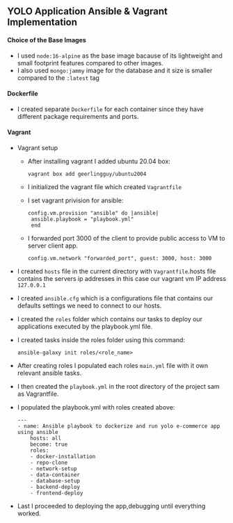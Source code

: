 ## YOLO Application Ansible & Vagrant Implementation

#### Choice of the Base Images
- I used `node:16-alpine` as the base image bacause of its lightweight and small footprint features compared to other images.
- I also used `mongo:jammy` image for the database and it size is smaller compared to the `:latest` tag 


#### Dockerfile
- I created separate ```Dockerfile``` for each container since they have different package requirements and ports.

#### Vagrant
- Vagrant setup
  - After installing vagrant I added ubuntu 20.04 box:

      ```vagrant box add geerlingguy/ubuntu2004```
  - I initialized the vagrant file which created `Vagrantfile`
  - I set vagrant privision for ansible:
    
     ```
     config.vm.provision "ansible" do |ansible|
      ansible.playbook = "playbook.yml"
      end
      ```

  - I forwarded port 3000 of the client to provide public access to VM to server client app.

      ```
      config.vm.network "forwarded_port", guest: 3000, host: 3000
      ```
- I created `hosts` file in the current directory with `Vagrantfile`.hosts file contains the servers ip addresses in this case our vagrant vm IP address `127.0.0.1`
- I created `ansible.cfg` which is a configurations file that contains our defaults settings we need to connect to our hosts.
- I created the `roles` folder which contains our tasks to deploy our applications executed by the playbook.yml file.
- I created tasks inside the roles folder using this command:
  ```
  ansible-galaxy init roles/<role_name>
  ```
- After creating roles I populated each roles `main.yml` file with it own relevant ansible tasks.
- I then created the `playbook.yml` in the root directory of the project sam as Vagrantfile.
- I populated the playbook.yml with roles created above:

    ```
    ---
    - name: Ansible playbook to dockerize and run yolo e-commerce app using ansible
        hosts: all
        become: true
        roles:
        - docker-installation
        - repo-clone
        - network-setup
        - data-container
        - database-setup
        - backend-deploy
        - frontend-deploy
    ```
- Last I proceeded to deploying the app,debugging until everything worked.